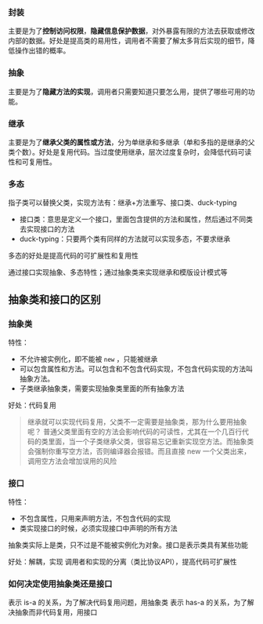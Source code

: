 ### 封装

主要是为了**控制访问权限**，**隐藏信息保护数据**，对外暴露有限的方法去获取或修改内部的数据。好处是提高类的易用性，调用者不需要了解太多背后实现的细节，降低操作出错的概率。
​

### 抽象

主要是为了**隐藏方法的实现**，调用者只需要知道只要怎么用，提供了哪些可用的功能。
​

### 继承

主要是为了**继承父类的属性或方法**，分为单继承和多继承（单和多指的是继承的父类个数）。好处是复用代码。当过度使用继承，层次过度复杂时，会降低代码可读性和可复用性。
​

### 多态

指子类可以替换父类，实现方法有：继承+方法重写、接口类、duck-typing

- 接口类：意思是定义一个接口，里面包含提供的方法和属性，然后通过不同类去实现接口的方法
- duck-typing：只要两个类有同样的方法就可以实现多态，不要求继承

多态的好处是提高代码的可扩展性和复用性
​

通过接口实现抽象、多态特性；通过抽象类来实现继承和模版设计模式等
​

## 抽象类和接口的区别

### 抽象类

特性：

- 不允许被实例化，即不能被 `new` ，只能被继承
- 可以包含属性和方法。可以包含和不包含代码实现，不包含代码实现的方法叫抽象方法。
- 子类继承抽象类，需要实现抽象类里面的所有抽象方法



好处：代码复用

> 继承就可以实现代码复用，父类不一定需要是抽象类，那为什么要用抽象呢？
> 普通父类里面有空的方法会影响代码的可读性，尤其在一个几百行代码的类里面，当一个子类继承父类，很容易忘记重新实现空方法。而抽象类会强制你重写空方法，否则编译器会报错。而且直接 new 一个父类出来，调用空方法会增加误用的风险



### 接口

特性：

- 不包含属性，只用来声明方法，不包含代码的实现
- 类实现接口的时候，必须实现接口中声明的所有方法



抽象类实际上是类，只不过是不能被实例化为对象。接口是表示类具有某些功能
​

好处：解耦，实现 调用者和实现的分离（类比协议API），提高代码可扩展性
​

### 如何决定使用抽象类还是接口

表示 is-a 的关系，为了解决代码复用问题，用抽象类
表示 has-a 的关系，为了解决抽象而非代码复用，用接口
​



